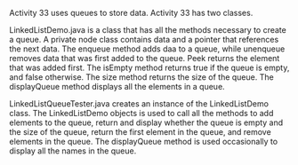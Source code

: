 Activity 33 uses queues to store data. Activity 33 has two classes.

LinkedListDemo.java is a class that has all the methods necessary to create a queue. A private node class contains data and a pointer that references the next data. The enqueue method adds daa to a queue, while unenqueue removes data that was first added to the queue. Peek returns the element that was added first. The isEmpty method returns true if the queue is empty, and false otherwise. The size method returns the size of the queue. The displayQueue method displays all the elements in a queue.

LinkedListQueueTester.java creates an instance of the LinkedListDemo class. The LinkedListDemo objects is used to call all the methods to add elements to the queue, return and display whether the queue is empty and the size of the queue, return the first element in the queue, and remove elements in the queue. The displayQueue method is used occasionally to display all the names in the queue.
